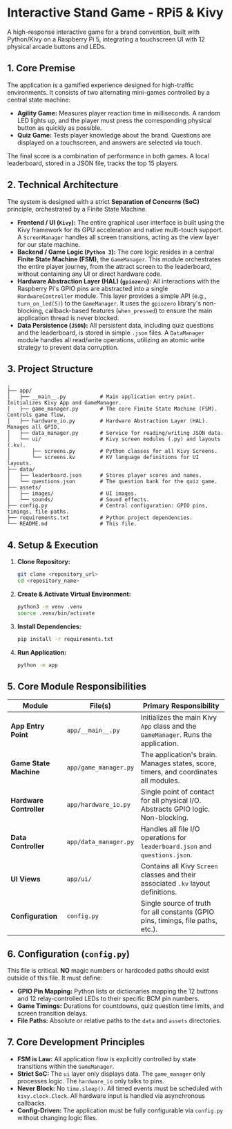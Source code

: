 # Interactive Stand Game - RPi5 & Kivy

A high-response interactive game for a brand convention, built with Python/Kivy on a Raspberry Pi 5, integrating a touchscreen UI with 12 physical arcade buttons and LEDs.

## 1. Core Premise

The application is a gamified experience designed for high-traffic environments. It consists of two alternating mini-games controlled by a central state machine:
*   **Agility Game:** Measures player reaction time in milliseconds. A random LED lights up, and the player must press the corresponding physical button as quickly as possible.
*   **Quiz Game:** Tests player knowledge about the brand. Questions are displayed on a touchscreen, and answers are selected via touch.

The final score is a combination of performance in both games. A local leaderboard, stored in a JSON file, tracks the top 15 players.

## 2. Technical Architecture

The system is designed with a strict **Separation of Concerns (SoC)** principle, orchestrated by a Finite State Machine.

*   **Frontend / UI (`Kivy`):** The entire graphical user interface is built using the Kivy framework for its GPU acceleration and native multi-touch support. A `ScreenManager` handles all screen transitions, acting as the view layer for our state machine.
*   **Backend / Game Logic (`Python 3`):** The core logic resides in a central **Finite State Machine (FSM)**, the `GameManager`. This module orchestrates the entire player journey, from the attract screen to the leaderboard, without containing any UI or direct hardware code.
*   **Hardware Abstraction Layer (HAL) (`gpiozero`):** All interactions with the Raspberry Pi's GPIO pins are abstracted into a single `HardwareController` module. This layer provides a simple API (e.g., `turn_on_led(5)`) to the `GameManager`. It uses the `gpiozero` library's non-blocking, callback-based features (`when_pressed`) to ensure the main application thread is never blocked.
*   **Data Persistence (`JSON`):** All persistent data, including quiz questions and the leaderboard, is stored in simple `.json` files. A `DataManager` module handles all read/write operations, utilizing an atomic write strategy to prevent data corruption.

## 3. Project Structure

```
.
├── app/
│   ├── __main__.py           # Main application entry point. Initializes Kivy App and GameManager.
│   ├── game_manager.py       # The core Finite State Machine (FSM). Controls game flow.
│   ├── hardware_io.py        # Hardware Abstraction Layer (HAL). Manages all GPIO.
│   ├── data_manager.py       # Service for reading/writing JSON data.
│   └── ui/                   # Kivy screen modules (.py) and layouts (.kv).
│       ├── screens.py        # Python classes for all Kivy Screens.
│       └── screens.kv        # KV language definitions for UI layouts.
├── data/
│   ├── leaderboard.json      # Stores player scores and names.
│   └── questions.json        # The question bank for the quiz game.
├── assets/
│   ├── images/               # UI images.
│   └── sounds/               # Sound effects.
├── config.py                 # Central configuration: GPIO pins, timings, file paths.
├── requirements.txt          # Python project dependencies.
└── README.md                 # This file.
```

## 4. Setup & Execution

1.  **Clone Repository:**
    ```bash
    git clone <repository_url>
    cd <repository_name>
    ```
2.  **Create & Activate Virtual Environment:**
    ```bash
    python3 -m venv .venv
    source .venv/bin/activate
    ```
3.  **Install Dependencies:**
    ```bash
    pip install -r requirements.txt
    ```
4.  **Run Application:**
    ```bash
    python -m app
    ```

## 5. Core Module Responsibilities

| Module                  | File(s)                   | Primary Responsibility                                                                |
| ----------------------- | ------------------------- | ------------------------------------------------------------------------------------- |
| **App Entry Point**     | `app/__main__.py`         | Initializes the main Kivy `App` class and the `GameManager`. Runs the application.    |
| **Game State Machine**  | `app/game_manager.py`     | The application's brain. Manages states, score, timers, and coordinates all modules.    |
| **Hardware Controller** | `app/hardware_io.py`      | Single point of contact for all physical I/O. Abstracts GPIO logic. Non-blocking.     |
| **Data Controller**     | `app/data_manager.py`     | Handles all file I/O operations for `leaderboard.json` and `questions.json`.          |
| **UI Views**            | `app/ui/`                 | Contains all Kivy `Screen` classes and their associated `.kv` layout definitions.     |
| **Configuration**       | `config.py`               | Single source of truth for all constants (GPIO pins, timings, file paths, etc.).      |

## 6. Configuration (`config.py`)

This file is critical. **NO** magic numbers or hardcoded paths should exist outside of this file. It must define:
*   **GPIO Pin Mapping:** Python lists or dictionaries mapping the 12 buttons and 12 relay-controlled LEDs to their specific BCM pin numbers.
*   **Game Timings:** Durations for countdowns, quiz question time limits, and screen transition delays.
*   **File Paths:** Absolute or relative paths to the `data` and `assets` directories.

## 7. Core Development Principles

*   **FSM is Law:** All application flow is explicitly controlled by state transitions within the `GameManager`.
*   **Strict SoC:** The `ui` layer only displays data. The `game_manager` only processes logic. The `hardware_io` only talks to pins.
*   **Never Block:** No `time.sleep()`. All timed events must be scheduled with `kivy.clock.Clock`. All hardware input is handled via asynchronous callbacks.
*   **Config-Driven:** The application must be fully configurable via `config.py` without changing logic files.